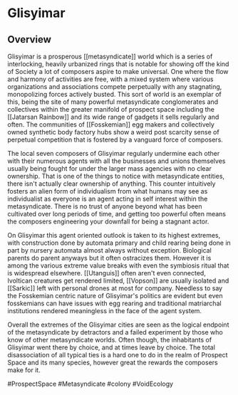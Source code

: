 # Glisyimar

## Overview

Glisyimar is a prosperous [[metasyndicate]] world which is a series of interlocking, heavily urbanized rings that is notable for showing off the kind of Society a lot of composers aspire to make universal.  One where the flow and harmony of activities are free, with a mixed system where various organizations and associations compete perpetually with any stagnating, monopolizing forces actively busted.  This sort of world is an exemplar of this, being the site of many powerful metasyndicate conglomerates and collectives within the greater manifold of prospect space including the [[Jatarsan Rainbow]] and its wide range of gadgets it sells regularly and often.  The communities of [[Fosskemian]] egg makers and collectively owned synthetic body factory hubs show a weird post scarcity sense of perpetual competition that is fostered by a vanguard force of composers.  

The local seven composers of Glisyimar regularly undermine each other with their numerous agents with all the businesses and unions themselves usually being fought for under the larger mass agencies with no clear ownership.  That is one of the things to notice with metasyndicate entities, there isn't actually clear ownership of anything.  This counter intuitively fosters an alien form of individualism from what humans may see as individualist as everyone is an agent acting in self interest within the metasyndicate.  There is no trust of anyone beyond what has been cultivated over long periods of time, and getting too powerful often means the composers engineering your downfall for being a stagnant actor.  

On Glisyimar this agent oriented outlook is taken to its highest extremes, with construction done by automata primary and child rearing being done in part by nursery automata almost always without exception.  Biological parents do parent anyways but it often ostracizes them. However it is among the various extreme value breaks with even the symbiosis ritual that is widespread elsewhere.  [[Utanguis]] often aren't even connected, Ivoltican creatures get rendered limited, [[Vopson]] are usually isolated and [[Sarkic]] left with personal drones at most for company.  Needless to say the Fosskemian centric nature of Glisyimar's politics are evident but even fosskemians can have issues with egg rearing and traditional matriarchal institutions rendered meaningless in the face of the agent system.  

Overall the extremes of the Glisyimar cities are seen as the logical endpoint of the metasyndicate by detractors and a failed experiment by those who know of other metasyndicate worlds.  Often though, the inhabitants of Glisyimar went there by choice, and at times leave by choice.  The total disassociation of all typical ties is a hard one to do in the realm of Prospect Space and its many species, however great the rewards the composers make for it.

#ProspectSpace 
#Metasyndicate
#colony 
#VoidEcology 